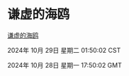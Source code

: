 # 谦虚的海鸥
[谦虚的海鸥](http://219.139.197.74:56308/qxdho/course/base/hotlink/index.php)

2024年 10月 29日 星期二 01:50:02 CST

2024年 10月 28日 星期一 17:50:02 GMT
